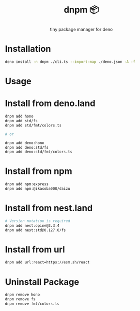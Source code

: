 <h1>
  <p align="center">
    dnpm 📦
  </p>
</h1>

<p align="center">
  tiny package manager for deno
</p>

# Installation
```sh
deno install -n dnpm ./cli.ts --import-map ./deno.json -A -f
```

# Usage
# Install from deno.land

```sh
dnpm add hono
dnpm add std/fs
dnpm add std/fmt/colors.ts

# or

dnpm add deno:hono
dnpm add deno:std/fs
dnpm add deno:std/fmt/colors.ts
```

# Install from npm

```sh
dnpm add npm:express
dnpm add npm:@ikasoba000/daizu
```

# Install from nest.land

```sh
# Version notation is required
dnpm add nest:opine@2.3.4
dnpm add nest:std@0.127.0/fs
```

# Install from url

```sh
dnpm add url:react=https://esm.sh/react
```

# Uninstall Package
```sh
dnpm remove hono
dnpm remove fs
dnpm remove fmt/colors.ts
```